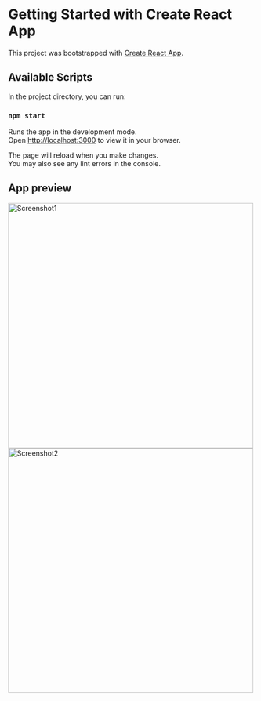 # Getting Started with Create React App

This project was bootstrapped with [Create React App](https://github.com/facebook/create-react-app).

## Available Scripts

In the project directory, you can run:

### `npm start`

Runs the app in the development mode.\
Open [http://localhost:3000](http://localhost:3000) to view it in your browser.

The page will reload when you make changes.\
You may also see any lint errors in the console.

## App preview

<img src="https://i.imgur.com/ftMrvmg.png" alt="Screenshot1" width="500"/>

<img src="https://i.imgur.com/SXdM6jp.png" alt="Screenshot2" width="500" >
